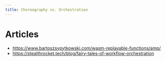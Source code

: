 ```yaml
---
title: Choreography vs. Orchestration
---
```

# Articles

- https://www.bartoszsypytkowski.com/wasm-replayable-functions/amp/
- https://stealthrocket.tech/blog/fairy-tales-of-workflow-orchestration 